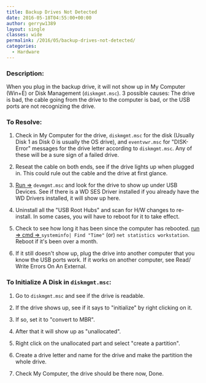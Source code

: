 ```yaml
---
title: Backup Drives Not Detected
date: 2016-05-18T04:55:00+00:00
author: gerryw1389
layout: single
classes: wide
permalink: /2016/05/backup-drives-not-detected/
categories:
  - Hardware
---
```

<!--more-->

### Description:

When you plug in the backup drive, it will not show up in My Computer (Win+E) or Disk Management (`diskmgmt.msc`). 3 possible causes: The drive is bad, the cable going from the drive to the computer is bad, or the USB ports are not recognizing the drive.

### To Resolve:

1. Check in My Computer for the drive, `diskmgmt.msc` for the disk (Usually Disk 1 as Disk 0 is usually the OS drive), and `eventvwr.msc` for "DISK-Error" messages for the drive letter according to `diskmgmt.msc`. Any of these will be a sure sign of a failed drive.

2. Reseat the cable on both ends, see if the drive lights up when plugged in. This could rule out the cable and the drive at first glance.

3. [Run =>](https://automationadmin.com/2016/05/command-prompt-overview/) `devmgmt.msc` and look for the drive to show up under USB Devices. See if there is a WD SES Driver installed if you already have the WD Drivers installed, it will show up here.

4. Uninstall all the "USB Root Hubs" and scan for H/W changes to re-install. In some cases, you will have to reboot for it to take effect.

5. Check to see how long it has been since the computer has rebooted. [run => cmd => ](https://automationadmin.com/2016/05/command-prompt-overview/) `systeminfo| Find "Time"` (or) `net statistics workstation`. Reboot if it's been over a month.

6. If it still doesn't show up, plug the drive into another computer that you know the USB ports work. If it works on another computer, see Read/ Write Errors On An External.

### To Initialize A Disk in `diskmgmt.msc`:

1. Go to `diskmgmt.msc` and see if the drive is readable.

2. If the drive shows up, see if it says to "initialize" by right clicking on it.

3. If so, set it to "convert to MBR".

4. After that it will show up as "unallocated".

5. Right click on the unallocated part and select "create a partition".

6. Create a drive letter and name for the drive and make the partition the whole drive.

7. Check My Computer, the drive should be there now, Done.